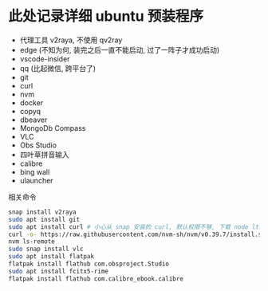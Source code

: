 # 此处记录详细 ubuntu 预装程序

- 代理工具 v2raya, 不使用 qv2ray
- edge (不知为何, 装完之后一直不能启动, 过了一阵子才成功启动)
- vscode-insider
- qq (比起微信, 跨平台了)
- git
- curl
- nvm 
- docker
- copyq
- dbeaver
- MongoDb Compass
- VLC
- Obs Studio
- 四叶草拼音输入
- calibre
- bing wall
- ulauncher


相关命令

```bash
snap install v2raya
sudo apt install git
sudo apt install curl # 小心从 snap 安装的 curl, 默认权限不够, 下载 node lts 时下载不下来
curl -o- https://raw.githubusercontent.com/nvm-sh/nvm/v0.39.7/install.sh | bash # https://github.com/nvm-sh/nvm?tab=readme-ov-file#troubleshooting-on-linux
nvm ls-remote
sudo snap install vlc
sudo apt install flatpak
flatpak install flathub com.obsproject.Studio
sudo apt install fcitx5-rime
flatpak install flathub com.calibre_ebook.calibre
```
